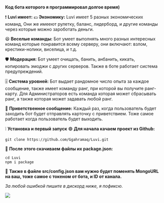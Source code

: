 **Код бота которого я программировал долгое время)**

❗ **Luvi имеет:**
💵 **Экономику:** Luvi имеет 5 разных экономических команд, Они же имееют рулетку, баланс, лидерборд, и другие команды через которые можно зароботать деньги.

😆 **Веселые команды:** Бот умеет выполнять много разных интересных команд которые понравится всему серверу, они включают: взлом, крестики-нолики, виселица, и т.д.

🛡️  **Модерация:** Бот умеет очищать, банить, анбанить, кикать, копировать эмоджи с других серверов. Также в боте работает система предупреждений.

🎚️ **Система уровней:** Бот выдает рандомное число опыта за каждое сообщение, также имеет команду ранг, при которой вы получите ранг-карту. Для Администраторов есть команда которая может сбрасывать ранг, а также которая может задавать любой ранг.

👋 **Приветственное сообщение:** Каждый раз, когда пользователь будет заходить бот будет отправлять карточку с приветствием. Тоже самое работает когда пользователь будет выходить.

❕ **Установка и первый запуск**
🟢 **Для начала качаем проект из Github:**
```
git clone https://github.com/Ggahramaq/Luvi.git
```

🔴 **После этого скачиваем файлы их package.json:**
```
cd Luvi
npm i package
```


🔵 **Также в файле src/config.json вам нужно будет поменять MongoURL на ваш, тоже самое с токеном от бота, и ID от канала.**

*За любой ошибкой пишите в дискорд ниже, я пофиксю.*

[![](https://lanyard.cnrad.dev/api/1042775942646485002)](https://discord.com/users/1042775942646485002)
